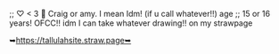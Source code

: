 ;; ♡ <  3  🐇 Craig or amy. I mean Idm! (if u call whatever!!) age ;; 15 or 16 years! OFCC!! idm I can take whatever drawing!! on my strawpage 


➥https://tallulahsite.straw.page➥
